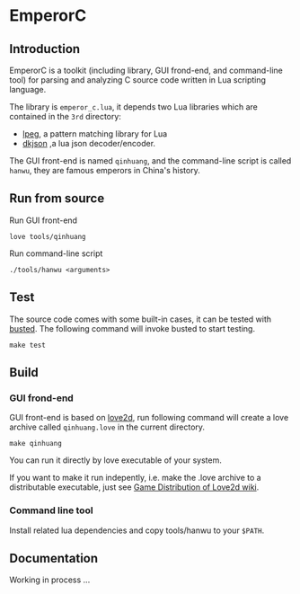 # EmperorC 

## Introduction

EmperorC is a toolkit (including library, GUI frond-end, and command-line tool) for parsing and analyzing C source code written in Lua scripting language.

The library is `emperor_c.lua`, it depends two Lua libraries which are contained in the `3rd` directory:

- [lpeg](http://www.inf.puc-rio.br/~roberto/lpeg/),  a pattern matching library for Lua
- [dkjson](https://github.com/LuaDist/dkjson) ,a lua json decoder/encoder.

The GUI front-end is named `qinhuang`, and the command-line script is called `hanwu`, they are famous emperors in China's history.

## Run from source

Run GUI front-end 

```shell
love tools/qinhuang
```

Run command-line script

```shell
./tools/hanwu <arguments>
```

## Test 

The source code comes with some built-in cases, it can be tested with [busted](https://olivinelabs.com/busted/). The following command will invoke busted to start testing.

```shell
make test
```

## Build

### GUI frond-end

GUI front-end is based on [love2d](https://love2d.org/), run following command will create a love archive called `qinhuang.love` in the current directory.

```shell
make qinhuang
```

You can run it directly by love executable of your system.

If you want to make it run indepently, i.e. make the .love archive to a distributable executable, just see [Game Distribution of Love2d wiki](https://love2d.org/wiki/Game_Distribution).

### Command line tool

Install related lua dependencies and copy tools/hanwu to your `$PATH`.

## Documentation

Working in process ...